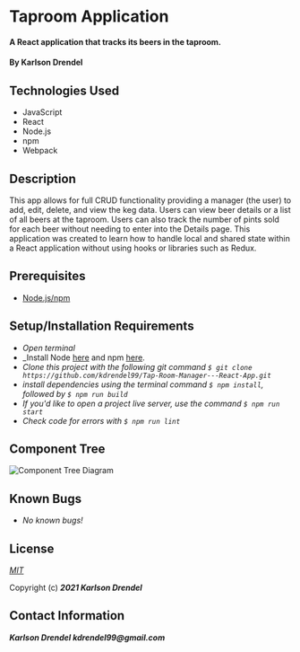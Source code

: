 # Taproom Application

#### A React application that tracks its beers in the taproom.

#### By **Karlson Drendel**

## Technologies Used

* JavaScript
* React
* Node.js
* npm
* Webpack

## Description
This app allows for full CRUD functionality providing a manager (the user) to add, edit, delete, and view the keg data. Users can view beer details or a list of all beers at the taproom. Users can also track the number of pints sold for each beer without needing to enter into the Details page. This application was created to learn how to handle local and shared state within a React application without using hooks or libraries such as Redux. 

## Prerequisites

* [Node.js/npm](https://docs.npmjs.com/downloading-and-installing-node-js-and-npm)

## Setup/Installation Requirements <a id="setup"></a>

* _Open terminal_
* _Install Node [here](https://nodejs.org/en/) and npm [here](https://www.npmjs.com/).
* _Clone this project with the following git command `$ git clone https://github.com/kdrendel99/Tap-Room-Manager---React-App.git`_
* _install dependencies using the terminal command `$ npm install`, followed by `$ npm run build`_
* _If you'd like to open a project live server, use the command `$ npm run start`_
* _Check code for errors with `$ npm run lint`_

## Component Tree
![Component Tree Diagram](https://github.com/kdrendel99/tap-room/tap-room/blob/main/src/img/tap-room-diagram.png)


## Known Bugs <a id="bugs"></a>
* _No known bugs!_


## License <a id="license"></a>
*[MIT](https://choosealicense.com/licenses/mit/)*

Copyright (c) **_2021 Karlson Drendel_**

## Contact Information <a id="contact"></a>
**_Karlson Drendel kdrendel99@gmail.com_**